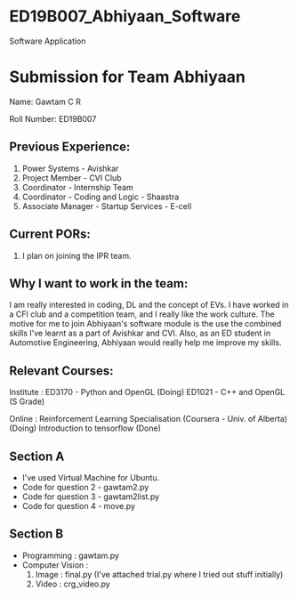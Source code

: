 # ED19B007_Abhiyaan_Software

Software Application

Submission for Team Abhiyaan
============================

Name: Gawtam C R

Roll Number: ED19B007

Previous Experience: 
--------------------
1. Power Systems - Avishkar
2. Project Member - CVI Club
3. Coordinator - Internship Team
4. Coordinator - Coding and Logic - Shaastra
5. Associate Manager - Startup Services - E-cell

Current PORs:
-------------
1. I plan on joining the IPR team. 


Why I want to work in the team:
------------------------------
I am really interested in coding, DL and the concept of EVs. I have worked in a CFI club and a competition team, and I really like the work culture. The motive for me to join Abhiyaan's software module is the use the combined skills I've learnt as a part of Avishkar and CVI. Also, as an ED student in Automotive Engineering, Abhiyaan would really help me improve my skills. 

Relevant Courses:
-----------------
Institute : 
ED3170 - Python and OpenGL (Doing)
ED1021 - C++ and OpenGL (S Grade)

Online :
Reinforcement Learning Specialisation (Coursera - Univ. of Alberta) (Doing)
Introduction to tensorflow (Done)

Section A
---------
 - I've used Virtual Machine for Ubuntu. 
 - Code for question 2 - gawtam2.py 
 - Code for question 3 - gawtam2list.py
 - Code for question 4 - move.py

Section B
---------
 - Programming : gawtam.py
 - Computer Vision : 
    1. Image : final.py (I've attached trial.py where I tried out stuff initially)
    2. Video : crg_video.py

